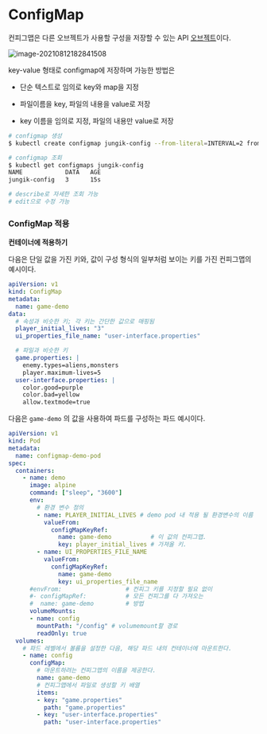 # ConfigMap

컨피그맵은 다른 오브젝트가 사용할 구성을 저장할 수 있는 API [오브젝트](https://kubernetes.io/ko/docs/concepts/overview/working-with-objects/kubernetes-objects/)이다.

![image-20210812182841508](C:\Users\user\AppData\Roaming\Typora\typora-user-images\image-20210812182841508.png)

key-value 형태로 configmap에 저장하며 가능한 방법은

* 단순 텍스트로 임의로 key와 map을 지정

* 파일이름을 key, 파일의 내용을 value로 저장

* key 이름을 임의로 지정, 파일의 내용만 value로 저장

```bash
# configmap 생성
$ kubectl create configmap jungik-config --from-literal=INTERVAL=2 from-literal=OPTION=boy --from-file=config.dir/
```

```bash
# configmap 조회
$ kubectl get configmaps jungik-config
NAME            DATA   AGE
jungik-config   3      15s

# describe로 자세한 조회 가능
# edit으로 수정 가능
```



### ConfigMap 적용

**컨테이너에 적용하기**

다음은 단일 값을 가진 키와, 값이 구성 형식의 일부처럼 보이는 키를 가진 컨피그맵의 예시이다.

```yaml
apiVersion: v1
kind: ConfigMap
metadata:
  name: game-demo
data:
  # 속성과 비슷한 키; 각 키는 간단한 값으로 매핑됨
  player_initial_lives: "3"
  ui_properties_file_name: "user-interface.properties"

  # 파일과 비슷한 키
  game.properties: |
    enemy.types=aliens,monsters
    player.maximum-lives=5    
  user-interface.properties: |
    color.good=purple
    color.bad=yellow
    allow.textmode=true    
```

다음은 `game-demo` 의 값을 사용하여 파드를 구성하는 파드 예시이다.

```yaml
apiVersion: v1
kind: Pod
metadata:
  name: configmap-demo-pod
spec:
  containers:
    - name: demo
      image: alpine
      command: ["sleep", "3600"]
      env:
        # 환경 변수 정의
        - name: PLAYER_INITIAL_LIVES # demo pod 내 적용 될 환경변수의 이름
          valueFrom:
            configMapKeyRef:
              name: game-demo           # 이 값의 컨피그맵.
              key: player_initial_lives # 가져올 키.
        - name: UI_PROPERTIES_FILE_NAME
          valueFrom:
            configMapKeyRef:
              name: game-demo
              key: ui_properties_file_name
      #envFrom:                  # 컨피그 키를 지정할 필요 없이
      #- configMapRef:           # 모든 컨피그를 다 가져오는
      #  name: game-demo         # 방법
      volumeMounts:
      - name: config
        mountPath: "/config" # volumemount할 경로
        readOnly: true
  volumes:
    # 파드 레벨에서 볼륨을 설정한 다음, 해당 파드 내의 컨테이너에 마운트한다.
    - name: config
      configMap:
        # 마운트하려는 컨피그맵의 이름을 제공한다.
        name: game-demo
        # 컨피그맵에서 파일로 생성할 키 배열
        items:
        - key: "game.properties"
          path: "game.properties"
        - key: "user-interface.properties"
          path: "user-interface.properties"
```

